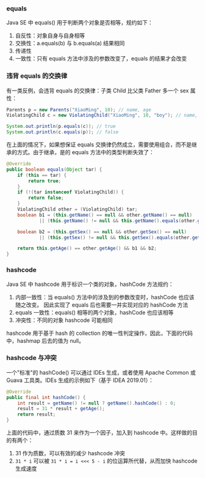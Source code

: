 ### equals

Java SE 中 equals() 用于判断两个对象是否相等，规约如下：

1. 自反性：对象自身与自身相等
2. 交换性：a.equals(b) 与 b.equals(a) 结果相同
3. 传递性
4. 一致性：只有 equals 方法中涉及的参数改变了，equals 的结果才会改变

### 违背 equals 的交换律

有一类反例，会违背 equals 的交换律：子类 Child 比父类 Father 多一个 sex 属性：

```java
Parents p = new Parents("XiaoMing", 10); // name, age
ViolatingChild c = new ViolatingChild("XiaoMing", 10, "boy"); // name, age, sex

System.out.println(p.equals(c)); // true
System.out.println(c.equals(p)); // false
```

在上面的情况下，如果想保证 equals 交换律仍然成立，需要使用组合，而不是继承的方式。由于继承，是的 equals 方法中的类型判断失效了：

```java
@Override
public boolean equals(Object tar) {
    if (this == tar) {
        return true;
    }
    if (!(tar instanceof ViolatingChild)) {
        return false;
    }
    ViolatingChild other = (ViolatingChild) tar;
    boolean b1 = (this.getName() == null && other.getName() == null)
            || (this.getName() != null && this.getName().equals(other.getName()));

    boolean b2 = (this.getSex() == null && other.getSex() == null)
            || (this.getSex() != null && this.getSex().equals(other.getSex()));

    return this.getAge() == other.getAge() && b1 && b2;
}
```

### hashcode

 Java SE 中 hashcode 用于标识一个类的对象，hashCode 方法规约：

1.  内部一致性：当 equals() 方法中的涉及到的参数改变时，hashCode 也应该随之改变。
    因此实现了 equals 后也需要一并实现对应的 hashCode 方法
2.  equals 一致性：equals() 相等的两个对象，hashCode 也应该相等
3.  冲突性：不同的对象 hashcode 可能相同

hashcode 用于基于 hash 的 collection 的唯一性判定操作，因此，下面的代码中，hashmap 后去的值为 null。

### hashcode 与冲突

一个"标准"的 hashCode() 可以通过 IDEs 生成，或者使用 Apache Common 或 Guava 工具类。IDEs 生成的示例如下（基于 IDEA 2019.01）：

```java
@Override
public final int hashCode() {
    int result = getName() != null ? getName().hashCode() : 0;
    result = 31 * result + getAge();
    return result;
}
```

上面的代码中，通过质数 31 来作为一个因子，加入到 hashcode 中。这样做的目的有两个：

1.  31 作为质数，可以有效的减少 hashcode 冲突
2.  `31 * i` 可以被 `31 * i = i <<< 5 - i` 的位运算所代替，从而加快 hashcode 生成速度